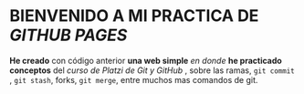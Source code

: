 # BIENVENIDO A MI PRACTICA DE *GITHUB PAGES* 

**He creado** con código anterior **una web simple** *en donde* **he practicado conceptos** del *curso de Platzi de Git y GitHub* , sobre las ramas, `git commit` , `git stash`, forks, `git merge`, entre muchos mas comandos de git.